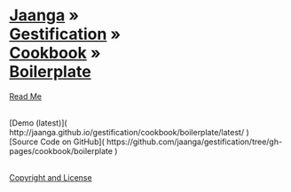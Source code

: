 [Jaanga](../../../index.html ) &raquo;<br>[Gestification](../../index.html ) &raquo;<br>[Cookbook]( ../index.html ) &raquo;<br>[Boilerplate]( ./index.html )
===

<p id=rm >
	<a href=JavaScript:displayPage("#readme.md#rm"); >Read Me</a>
</p>

<br>
[Demo (latest)]( http://jaanga.github.io/gestification/cookbook/boilerplate/latest/ )

<br>
[Source Code on GitHub]( https://github.com/jaanga/gestification/tree/gh-pages/cookbook/boilerplate )

<br>

<br>
  
[Copyright and License]( https://github.com/jaanga/jaanga.github.io/blob/master/jaanga-copyright-and-mit-license.md )